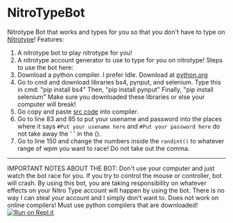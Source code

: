 # NitroTypeBot
Nitrotype Bot that works and types for you so that you don't have to type on [Nitrotype](https://www.nitrotype.com)!
Features:
1. A nitrotype bot to play nitrotype for you!
2. A nitrotype account generator to use to type for you on nitrotype!
Steps to use the bot here:
1. Download a python compiler. I prefer Idle. Download at [python.org](https://www.python.org/downloads)
2. Go to cmd and download libraries bs4, pynput, and selenium.
Type this in cmd: "pip install bs4"
Then, "pip install pynput" 
Finally, "pip install selenium" 
Make sure you downloaded these libraries or else your computer will break!
3. Go copy and paste [src code](https://github.com/reallyverytrash/NitroTypeBot/blob/master/src) into compiler.
4. Go to line 83 and 85 to put your usename and password into the places where it says
```#Put your usename here```
and 
```#Put your password here```
do not take away the ' ' in the ().
5. Go to line 150 and change the numbers inside the ```randint()``` to whatever range of wpm you want to race! Do not take out the comma. 
-----------------------------------------------------------------------------------------------------------------------------------
IMPORTANT NOTES ABOUT THE BOT:
Don't use your computer and just watch the bot race for you. If you try to control the mouse or controller, bot will crash. 
By using this bot, you are taking responsibility on whatever effects on your Nitro Type account will happen by using the bot. 
There is no way I can steal your account and I simply don't want to. 
Does not work on online compilers! Must use python compilers that are downloaded!
[![Run on Repl.it](https://repl.it/badge/github/reallyverytrash/NitroTypeBot)](https://repl.it/github/reallyverytrash/NitroTypeBot)

